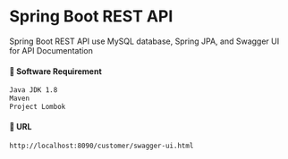 # Spring Boot REST API

Spring Boot REST API use MySQL database, Spring JPA, and Swagger UI for API Documentation

#### :rocket:  Software Requirement
```bash
Java JDK 1.8
Maven
Project Lombok
```


#### :rocket: URL
```bash
http://localhost:8090/customer/swagger-ui.html
``` 
